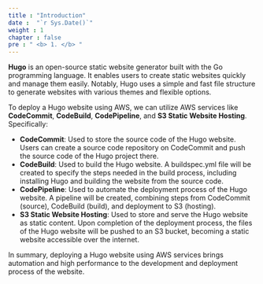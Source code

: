 ```yaml
---
title : "Introduction"
date :  "`r Sys.Date()`" 
weight : 1 
chapter : false
pre : " <b> 1. </b> "
---
```


**Hugo** is an open-source static website generator built with the Go programming language. It enables users to create static websites quickly and manage them easily. Notably, Hugo uses a simple and fast file structure to generate websites with various themes and flexible options.

To deploy a Hugo website using AWS, we can utilize AWS services like **CodeCommit**, **CodeBuild**, **CodePipeline**, and **S3 Static Website Hosting**. Specifically:
- **CodeCommit**: Used to store the source code of the Hugo website. Users can create a source code repository on CodeCommit and push the source code of the Hugo project there.
- **CodeBuild**: Used to build the Hugo website. A buildspec.yml file will be created to specify the steps needed in the build process, including installing Hugo and building the website from the source code.
- **CodePipeline**: Used to automate the deployment process of the Hugo website. A pipeline will be created, combining steps from CodeCommit (source), CodeBuild (build), and deployment to S3 (hosting).
- **S3 Static Website Hosting**: Used to store and serve the Hugo website as static content. Upon completion of the deployment process, the files of the Hugo website will be pushed to an S3 bucket, becoming a static website accessible over the internet.

In summary, deploying a Hugo website using AWS services brings automation and high performance to the development and deployment process of the website.